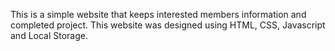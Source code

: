 This is a simple website that keeps interested members information and completed project. This website was designed using HTML, CSS, Javascript and Local Storage.
